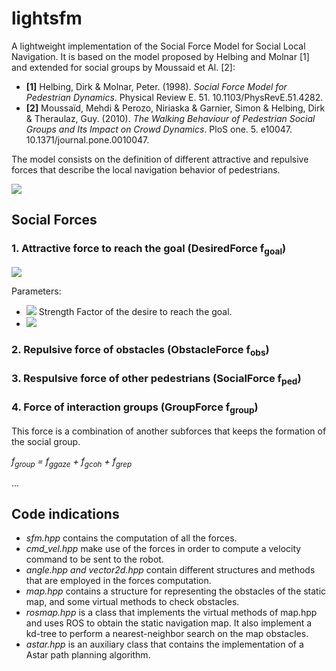 # lightsfm

A lightweight implementation of the Social Force Model for Social Local Navigation. 
It is based on the model proposed by Helbing and Molnar [1] and extended for social groups by Moussaid et Al. [2]:

- **[1]** Helbing, Dirk & Molnar, Peter. (1998). *Social Force Model for Pedestrian Dynamics*. Physical Review E. 51. 10.1103/PhysRevE.51.4282. 
- **[2]** Moussaïd, Mehdi & Perozo, Niriaska & Garnier, Simon & Helbing, Dirk & Theraulaz, Guy. (2010). *The Walking Behaviour of Pedestrian Social Groups and Its Impact on Crowd Dynamics*. PloS one. 5. e10047. 10.1371/journal.pone.0010047. 

The model consists on the definition of different attractive and repulsive forces that describe the local navigation behavior of pedestrians. 

<img src="https://render.githubusercontent.com/render/math?math=F_{total} = f_{goal} %2B f_{obs} %2B f_{ped} %2B f_{group}">

## Social Forces
### 1. Attractive force to reach the goal (DesiredForce f<sub>goal</sub>)

<img src="https://render.githubusercontent.com/render/math?math=f_{goal} = \alpha_{g} \frac{1}{\gamma} (V_{desired} - V_{actual})">

Parameters:

- <img src="https://render.githubusercontent.com/render/math?math=\alpha_{g}+"> Strength Factor of the desire to reach the goal.
- <img src="https://render.githubusercontent.com/render/math?math=\gamma+"> 

### 2. Repulsive force of obstacles (ObstacleForce f<sub>obs</sub>)


### 3. Respulsive force of other pedestrians (SocialForce f<sub>ped</sub>)


### 4. Force of interaction groups (GroupForce f<sub>group</sub>)

This force is a combination of another subforces that keeps the formation of the social group.

*f<sub>group</sub> = f<sub>ggaze</sub> + f<sub>gcoh</sub> + f<sub>grep</sub>*


...


## Code indications

- *sfm.hpp* contains the computation of all the forces.
- *cmd_vel.hpp* make use of the forces in order to compute a velocity command to be sent to the robot. 
- *angle.hpp and vector2d.hpp* contain different structures and methods that are employed in the forces computation.
- *map.hpp* contains a structure for representing the obstacles of the static map, and some virtual methods to check obstacles.
- *rosmap.hpp* is a class that implements the virtual methods of map.hpp and uses ROS to obtain the static navigation map. It also implement a kd-tree to perform a nearest-neighbor search on the map obstacles.
- *astar.hpp* is an auxiliary class that contains the implementation of a Astar path planning algorithm.

 

